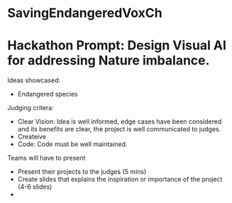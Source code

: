# SavingEndangeredVoxCh

# Hackathon Prompt: Design Visual AI for addressing Nature imbalance.
Ideas showcased:
- Endangered species

Judging critera:
- Clear Vision: Idea is well informed, edge cases have been considered and 
  its benefits are clear, the project is well communicated to judges.
- Createive
- Code: Code must be well maintained.

Teams will have to present
- Present their projects to the judges (5 mins)
- Create slides that explains the inspiration or importance of the project 
  (4-6 slides)
- 